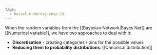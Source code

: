 ```yaml
---
tags:
  - Russel-n-Norvig-chap-13
---
```

When the random variables from the [[Bayesian Network|Bayes Net]] are [[Numerical variable]], we have two approaches to deal with it:
- **Discretisation** - creating categories / bins for the possible values
- **Reducing them to probability distributions**: [[Canonical distribution]]